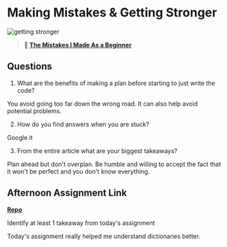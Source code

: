# Making Mistakes & Getting Stronger

![getting stronger](https://bcw.blob.core.windows.net/public/img/lesson-images/js-bootcamp-logo.jpg)

> **📖 [The Mistakes I Made As a Beginner](https://codeworksacademy.com/fs-student-guide/resources/wk2/06-Coding-Mistakes)**

## Questions

1. What are the benefits of making a plan before starting to just write the code?

You avoid going too far down the wrong road. It can also help avoid potential problems.

2. How do you find answers when you are stuck?

Google it

3. From the entire article what are your biggest takeaways?

Plan ahead but don't overplan. Be humble and willing to accept the fact that it won't be perfect and you don't know everything.

## Afternoon Assignment Link

**[Repo](https://github.com/LizMadsen/SlapGame)**

Identify at least 1 takeaway from today's assignment

Today's assignment really helped me understand dictionaries better.


